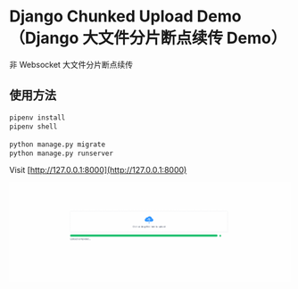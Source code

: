 # Django Chunked Upload Demo （Django 大文件分片断点续传 Demo）

非 Websocket 大文件分片断点续传

## 使用方法

```shell
pipenv install
pipenv shell

python manage.py migrate
python manage.py runserver
```

Visit [http://127.0.0.1:8000](http://127.0.0.1:8000)


![gif](https://raw.githubusercontent.com/elfgzp/django_chunked_upload_demo/master/docs/gif.gif)